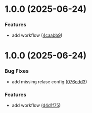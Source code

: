 # 1.0.0 (2025-06-24)


### Features

* add workflow ([4caabb9](https://github.com/m4s-b3n/semrel-test/commit/4caabb95d014d99121edd0673f7f386e3a6d8c42))

# 1.0.0 (2025-06-24)


### Bug Fixes

* add missing relase config ([076cdd3](https://github.com/m4s-b3n/semrel-test/commit/076cdd35fd2f2cbce8be354408fa36e0b8202a61))


### Features

* add workflow ([d4d1f75](https://github.com/m4s-b3n/semrel-test/commit/d4d1f75294f781e986423bcf4b6ee978b2aa6f99))

